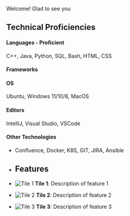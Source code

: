 Welcome! Glad to see you

## Technical Proficiencies
#### Languages - Proficient
C++, Java, Python, SQL, Bash, HTML, CSS

#### Frameworks

#### OS
Ubuntu, Windows 11/10/8, MacOS

#### Editors
IntelliJ, Visual Studio, VSCode

#### Other Technologies
- Confluence, Docker, K8S, GIT, JIRA, Ansible

- ## Features

- ![Tile 1](https://via.placeholder.com/150) **Tile 1**: Description of feature 1
- ![Tile 2](https://via.placeholder.com/150) **Tile 2**: Description of feature 2
- ![Tile 3](https://via.placeholder.com/150) **Tile 3**: Description of feature 3


<!--
**comessErinaceus/comessErinaceus** is a ✨ _special_ ✨ repository because its `README.md` (this file) appears on your GitHub profile.

Here are some ideas to get you started:

- 🔭 I’m currently working on ...
- 🌱 I’m currently learning ...
- 👯 I’m looking to collaborate on ...
- 🤔 I’m looking for help with ...
- 💬 Ask me about ...
- 📫 How to reach me: ...
- 😄 Pronouns: ...
- ⚡ Fun fact: ...
-->
